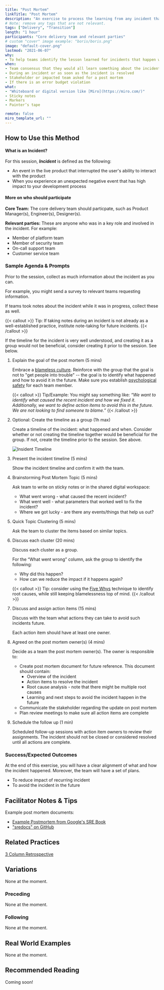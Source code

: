 ```yaml
---
title: "Post Mortem"
linkTitle: "Post Mortem"
description: "An exercise to process the learning from any incident that impacted the product and user. In the SRE community, this exercise is called an incident retrospective."
# Note: remove any tags that are not relevant.
tags: ["Delivery", "Transition"]
length: "1 hour"
participants: "Core delivery team and relevant parties"
# custom "cover" image example: "boris/boris.png"
image: "default-cover.png" 
lastmod: "2021-06-07"
why: 
- To help teams identify the lesson learned for incidents that happen with products and to help avoid such incidents in the future. 
when:
- Team consensus that they would all learn something about the incident or near miss
- During an incident or as soon as the incident is resolved
- Stakeholder or impacted team asked for a post mortem 
- If there is an error budget violation
what:
- "Whiteboard or digital version like [Miro](https://miro.com/)"
- Sticky notes
- Markers
- Painter’s tape

remote: false
miro_template_url: "" 
---
```

## How to Use this Method
#### What is an Incident?
For this session, ***Incident*** is defined as the following: 
- An event in the live product that interrupted the user's ability to interact with the product
- When you experience an unexpected negative event that has high impact to your development process

#### More on who should participate 
**Core Team:** The core delivery team should particpate, such as Product Manager(s), Engineer(s), Designer(s).

**Relevant parties:** These are anyone who was in a key role and involved in the incident. For example:
   - Member of platform team
   - Member of security team
   - On-call support team
   - Customer service team

### Sample Agenda & Prompts
Prior to the session, collect as much information about the incident as you can. 

For example, you might send a survey to relevant teams requesting information. 

If teams took notes about the incident while it was in progress, collect these as well.

{{< callout >}}
Tip: If taking notes during an incident is not already as a well-established practice, institute note-taking for future incidents.
{{< /callout >}}

If the timeline for the incident is very well understood, and creating it as a group would not be beneficial, consider creating it prior to the session. See below.

1. Explain the goal of the post mortem (5 mins)

   Embrace a [blameless culture](https://sre.google/sre-book/postmortem-culture/). Reinforce with the group that the goal is not to "get people into trouble" -- the goal is to identify what happened and how to avoid it in the future. Make sure you establish [psychological safety](https://en.wikipedia.org/wiki/Psychological_safety) for each team member.

   {{< callout >}}
   Tip/Example: You might say something like: _“We want to identify what caused the recent incident and how we fixed it. Additionally, we want to define action items to avoid this in the future. We are not looking to find someone to blame.”_
   {{< /callout >}}

1. Optional: Create the timeline as a group (1h max)

   Create a timeline of the incident: what happened and when. Consider whether or not creating the timeline together would be beneficial for the group. If not, create the timeline prior to the session. See above.  

   ![Insident Timeline](/images/practices/post-mortem/timeline.jpg)

1. Present the incident timeline (5 mins)
   
   Show the incident timeline and confirm it with the team.

1. Brainstorming Post Mortem Topic (5 mins)
   
   Ask team to write on sticky notes or in the shared digital workspace:
      - What went wrong - what caused the recent incident?
      - What went well - what parameters that worked well to fix the incident?
      - Where we got lucky - are there any events/things that help us out?

1. Quick Topic Clustering (5 mins)
   
   Ask the team to cluster the items based on similar topics.

1. Discuss each cluster (20 mins)
   
   Discuss each cluster as a group. 
   
   For the “What went wrong” column, ask the group to identify the following: 
      - Why did this happen?
      - How can we reduce the impact if it happens again? 
   
   {{< callout >}}
   Tip: consider using the [Five Whys](https://en.wikipedia.org/wiki/Five_whys) technique to identify root causes, while still keeping blamelessness top of mind. 
   {{< /callout >}}

1. Discuss and assign action items (15 mins)
   
   Discuss with the team what actions they can take to avoid such incidents future.  
   
   Each action item should have at least one owner.

1. Agreed on the post mortem owner(s) (4 mins)
   
   Decide as a team the post mortem owner(s). The owner is responsible to:

   - Create post mortem document for future reference. This document should contain:
      - Overview of the incident
      - Action items to resolve the incident
      - Root cause analysis - note that there might be multiple root causes
      - Learning and next steps to avoid the incident happen in the future
   - Communicate the stakeholder regarding the update on post mortem
   - Plan review meetings to make sure all action items are complete

1. Schedule the follow up (1 min)
   
   Scheduled follow-up sessions with action item owners to review their assignments. The incident should not be closed or considered resolved until all actions are complete. 

### Success/Expected Outcomes
At the end of this exercise, you will have a clear alignment of what and how the incident happened. Moreover, the team will have a set of plans.

- To reduce impact of recurring incident
- To avoid the incident in the future

## Facilitator Notes & Tips
Example post mortem documents: 
- [Example Postmortem from Google's SRE Book](https://sre.google/sre-book/example-postmortem/)
- ["sredocs" on GitHub](http://github.com/google/sredocs)

## Related Practices
[3 Column Retrospective](/practices/3-column-retro)

## Variations
None at the moment.

### Preceding
None at the moment.
 
### Following
None at the moment.

## Real World Examples
None at the moment.

## Recommended Reading
Coming soon!